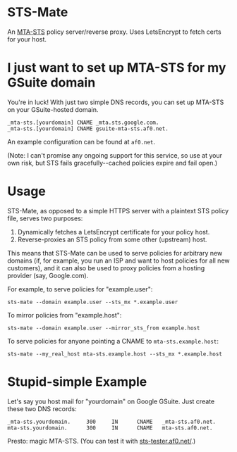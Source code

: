 # STS-Mate
An [MTA-STS](https://tools.ietf.org/html/draft-ietf-uta-mta-sts) policy
server/reverse proxy. Uses LetsEncrypt to fetch certs for your host.

# I just want to set up MTA-STS for my GSuite domain

You're in luck! With just two simple DNS records, you can set up MTA-STS on your
GSuite-hosted domain.

```
_mta-sts.[yourdomain] CNAME _mta.sts.google.com.
_mta-sts.[yourdomain] CNAME gsuite-mta-sts.af0.net.
```

An example configuration can be found at `af0.net`.

(Note: I can't promise any ongoing support for this service, so use at your own
risk, but STS fails gracefully--cached policies expire and fail open.)

# Usage

STS-Mate, as opposed to a simple HTTPS server with a plaintext STS policy file,
serves two purposes:

1. Dynamically fetches a LetsEncrypt certificate for your policy host.
2. Reverse-proxies an STS policy from some other (upstream) host.

This means that STS-Mate can be used to serve policies for arbitrary new domains
(if, for example, you run an ISP and want to host policies for all new
customers), and it can also be used to proxy policies from a hosting provider
(say, Google.com).

For example, to serve policies for "example.user":

`sts-mate --domain example.user --sts_mx *.example.user`

To mirror policies from "example.host":

`sts-mate --domain example.user --mirror_sts_from example.host`

To serve policies for anyone pointing a CNAME to `mta-sts.example.host`:

`sts-mate --my_real_host mta-sts.example.host --sts_mx *.example.host`

# Stupid-simple Example

Let's say you host mail for "yourdomain" on Google GSuite. Just create these two DNS records:

```
_mta-sts.yourdomain.     300     IN      CNAME   _mta-sts.af0.net.
mta-sts.yourdomain.      300     IN      CNAME   mta-sts.af0.net.
```

Presto: magic MTA-STS. (You can test it with [sts-tester.af0.net/](http://sts-tester.af0.net/).)
